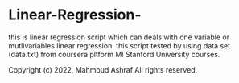 # Linear-Regression-
this is linear regression script which can deals with one variable or mutlivariables linear regression.
this script tested by using data set (data.txt) from coursera pltform Ml Stanford University courses.

Copyright (c) 2022, Mahmoud Ashraf
All rights reserved.
